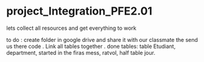 # project_Integration_PFE2.01
lets collect all resources and get everything to work 

to do : 
 create folder in google drive and share it with our classmate the send us there code . 
 Link all tables together .
done tables: table Etudiant, department, started in the firas mess, ratvol, half table jour. 


